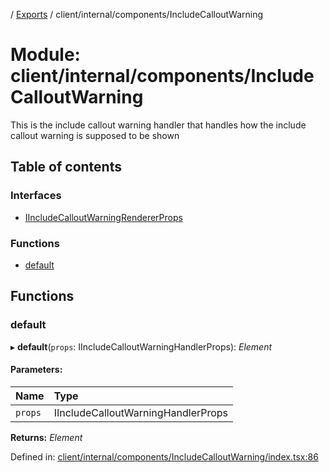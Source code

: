[](../README.md) / [Exports](../modules.md) / client/internal/components/IncludeCalloutWarning

# Module: client/internal/components/IncludeCalloutWarning

This is the include callout warning handler that handles how the include callout warning
is supposed to be shown

## Table of contents

### Interfaces

- [IIncludeCalloutWarningRendererProps](../interfaces/client_internal_components_includecalloutwarning.iincludecalloutwarningrendererprops.md)

### Functions

- [default](client_internal_components_includecalloutwarning.md#default)

## Functions

### default

▸ **default**(`props`: IIncludeCalloutWarningHandlerProps): *Element*

#### Parameters:

Name | Type |
:------ | :------ |
`props` | IIncludeCalloutWarningHandlerProps |

**Returns:** *Element*

Defined in: [client/internal/components/IncludeCalloutWarning/index.tsx:86](https://github.com/onzag/itemize/blob/0569bdf2/client/internal/components/IncludeCalloutWarning/index.tsx#L86)
